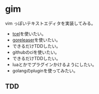 # gim

vim っぽいテキストエディタを実装してみる。

* [tcel](https://github.com/gdamore/tcell)を使いたい。
* [goreleaser](https://github.com/goreleaser/goreleaser)を使いたい。
* できるだけTDDしたい。
* githubのciを使いたい。
* できるだけTDDしたい。
* luaとかでプラグインかけるようにしたい。
* golangのpluginを使ってみたい。


## TDD


